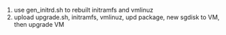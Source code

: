 1. use gen_initrd.sh to rebuilt initramfs and vmlinuz
2. upload upgrade.sh, initramfs, vmlinuz, upd package, new sgdisk to VM, then upgrade VM
